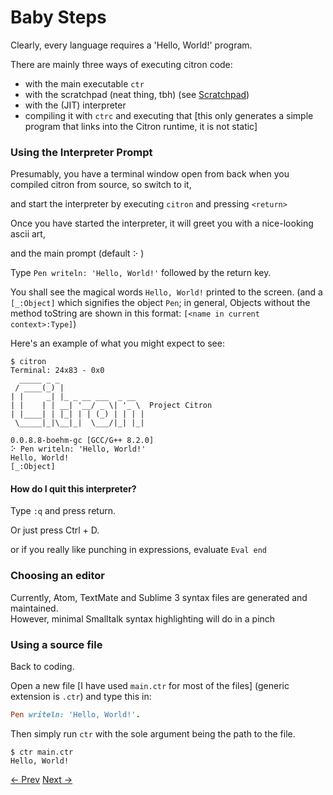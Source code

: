 # Baby Steps

Clearly, every language requires a 'Hello, World!' program.

There are mainly three ways of executing citron code:

* with the main executable `ctr`
* with the scratchpad \(neat thing, tbh\) \(see [Scratchpad](/scratchpad.md)\)
* with the \(JIT\) interpreter
* compiling it with `ctrc` and executing that \[this only generates a simple program that links into the Citron runtime, it is not static\]

### Using the Interpreter Prompt

Presumably, you have a terminal window open from back when you compiled citron from source, so switch to it,

and start the interpreter by executing `citron` and pressing `<return>`

Once you have started the interpreter, it will greet you with a nice-looking ascii art,

and the main prompt \(default `⠕` \)

Type `Pen writeln: 'Hello, World!'` followed by the return key.

You shall see the magical words `Hello, World!` printed to the screen. \(and a `[_:Object]` which signifies the object `Pen`; in general, Objects without the method toString are shown in this format: `[<name in current context>:Type]`\)

Here's an example of what you might expect to see:

```
$ citron
Terminal: 24x83 - 0x0
  _____ _ _
 / ____(_) |
| |     _| |_ _ __ ___  _ __
| |    | | __| '__/ _ \| '_ \  Project Citron
| |____| | |_| | | (_) | | | |
 \_____|_|\__|_|  \___/|_| |_|

0.0.8.8-boehm-gc [GCC/G++ 8.2.0]
⠕ Pen writeln: 'Hello, World!'
Hello, World!
[_:Object]
```

#### How do I quit this interpreter?

Type `:q` and press return.

Or just press Ctrl + D.

or if you really like punching in expressions, evaluate `Eval end`

### Choosing an editor

Currently, Atom, TextMate and Sublime 3 syntax files are generated and maintained.  
However, minimal Smalltalk syntax highlighting will do in a pinch

### Using a source file

Back to coding.

Open a new file \[I have used `main.ctr` for most of the files\] \(generic extension is `.ctr`\) and type this in:

```ruby
Pen writeln: 'Hello, World!'.
```

Then simply run `ctr` with the sole argument being the path to the file.

```
$ ctr main.ctr
Hello, World!
```


[<- Prev](installation.md) [Next ->](basics.md)
